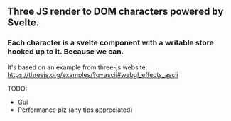 ## Three JS render to DOM characters powered by Svelte.
### Each character is a svelte component with a writable store hooked up to it. Because we can.

It's based on an example from three-js website: https://threejs.org/examples/?q=ascii#webgl_effects_ascii


TODO:
- Gui
- Performance plz (any tips appreciated)